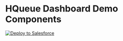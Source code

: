# HQueue Dashboard Demo Components

<a href="https://githubsfdeploy.herokuapp.com?owner=ulistaerk&repo=homatenQueuesDemo&ref=main">
  <img alt="Deploy to Salesforce"
       src="https://raw.githubusercontent.com/afawcett/githubsfdeploy/master/deploy.png">
</a>
